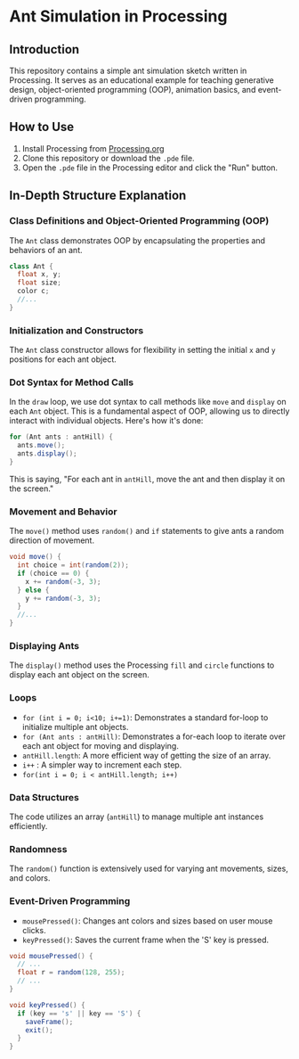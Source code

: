 # Ant Simulation in Processing

## Introduction

This repository contains a simple ant simulation sketch written in Processing. It serves as an educational example for teaching generative design, object-oriented programming (OOP), animation basics, and event-driven programming. 

## How to Use

1. Install Processing from [Processing.org](https://processing.org/)
2. Clone this repository or download the `.pde` file.
3. Open the `.pde` file in the Processing editor and click the "Run" button.

## In-Depth Structure Explanation

### Class Definitions and Object-Oriented Programming (OOP)

The `Ant` class demonstrates OOP by encapsulating the properties and behaviors of an ant.

```java
class Ant {
  float x, y;
  float size;
  color c;
  //...
}
```

### Initialization and Constructors

The `Ant` class constructor allows for flexibility in setting the initial `x` and `y` positions for each ant object.

### Dot Syntax for Method Calls

In the `draw` loop, we use dot syntax to call methods like `move` and `display` on each `Ant` object. This is a fundamental aspect of OOP, allowing us to directly interact with individual objects. Here's how it's done:

```java
for (Ant ants : antHill) {
  ants.move();
  ants.display();
}
```

This is saying, "For each ant in `antHill`, move the ant and then display it on the screen."

### Movement and Behavior

The `move()` method uses `random()` and `if` statements to give ants a random direction of movement.

```java
void move() {
  int choice = int(random(2));
  if (choice == 0) {
    x += random(-3, 3);
  } else {
    y += random(-3, 3);
  }
  //...
}
```

### Displaying Ants

The `display()` method uses the Processing `fill` and `circle` functions to display each ant object on the screen.

### Loops

- `for (int i = 0; i<10; i+=1)`: Demonstrates a standard for-loop to initialize multiple ant objects.
- `for (Ant ants : antHill)`: Demonstrates a for-each loop to iterate over each ant object for moving and displaying.
- `antHill.length`: A more efficient way of getting the size of an array.
- `i++` : A simpler way to increment each step.
- `for(int i = 0; i < antHill.length; i++)`

### Data Structures

The code utilizes an array (`antHill`) to manage multiple ant instances efficiently.

### Randomness

The `random()` function is extensively used for varying ant movements, sizes, and colors.

### Event-Driven Programming

- `mousePressed()`: Changes ant colors and sizes based on user mouse clicks.
- `keyPressed()`: Saves the current frame when the 'S' key is pressed.

```java
void mousePressed() {
  // ...
  float r = random(128, 255);
  // ...
}

void keyPressed() {
  if (key == 's' || key == 'S') {
    saveFrame();
    exit();
  }
}
```

```
